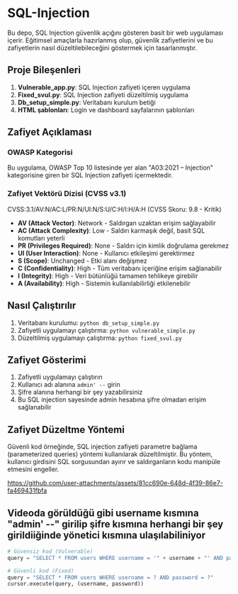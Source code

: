 # SQL-Injection

Bu depo, SQL Injection güvenlik açığını gösteren basit bir web uygulaması içerir. Eğitimsel amaçlarla hazırlanmış olup, güvenlik zafiyetlerini ve bu zafiyetlerin nasıl düzeltilebileceğini göstermek için tasarlanmıştır.

## Proje Bileşenleri

1. **Vulnerable_app.py**: SQL Injection zafiyeti içeren uygulama
2. **Fixed_svul.py**: SQL Injection zafiyeti düzeltilmiş uygulama
3. **Db_setup_simple.py**: Veritabanı kurulum betiği
4. **HTML şablonları**: Login ve dashboard sayfalarının şablonları

## Zafiyet Açıklaması

### OWASP Kategorisi
Bu uygulama, OWASP Top 10 listesinde yer alan "A03:2021 – Injection" kategorisine giren bir SQL Injection zafiyeti içermektedir.

### Zafiyet Vektörü Dizisi (CVSS v3.1)
CVSS:3.1/AV:N/AC:L/PR:N/UI:N/S:U/C:H/I:H/A:H (CVSS Skoru: 9.8 - Kritik)

- **AV (Attack Vector)**: Network - Saldırgan uzaktan erişim sağlayabilir
- **AC (Attack Complexity)**: Low - Saldırı karmaşık değil, basit SQL komutları yeterli
- **PR (Privileges Required)**: None - Saldırı için kimlik doğrulama gerekmez
- **UI (User Interaction)**: None - Kullanıcı etkileşimi gerektirmez
- **S (Scope)**: Unchanged - Etki alanı değişmez
- **C (Confidentiality)**: High - Tüm veritabanı içeriğine erişim sağlanabilir
- **I (Integrity)**: High - Veri bütünlüğü tamamen tehlikeye girebilir
- **A (Availability)**: High - Sistemin kullanılabilirliği etkilenebilir

## Nasıl Çalıştırılır

1. Veritabanı kurulumu: `python db_setup_simple.py`
2. Zafiyetli uygulamayı çalıştırma: `python vulnerable_simple.py`
3. Düzeltilmiş uygulamayı çalıştırma: `python fixed_svul.py`

## Zafiyet Gösterimi

1. Zafiyetli uygulamayı çalıştırın
2. Kullanıcı adı alanına `admin' --` girin
3. Şifre alanına herhangi bir şey yazabilirsiniz
4. Bu SQL injection sayesinde admin hesabına şifre olmadan erişim sağlanabilir

## Zafiyet Düzeltme Yöntemi

Güvenli kod örneğinde, SQL injection zafiyeti parametre bağlama (parameterized queries) yöntemi kullanılarak düzeltilmiştir. Bu yöntem, kullanıcı girdisini SQL sorgusundan ayırır ve saldırganların kodu manipüle etmesini engeller.







https://github.com/user-attachments/assets/81cc690e-648d-4f39-86e7-fa469431fbfa






## Videoda görüldüğü gibi username kısmına "admin' --" girilip şifre kısmına herhangi bir şey girildiiğinde yönetici kısmına ulaşılabiliniyor



```python
# Güvensiz kod (Vulnerable)
query = "SELECT * FROM users WHERE username = '" + username + "' AND password = '" + password + "'"

# Güvenli kod (Fixed)
query = "SELECT * FROM users WHERE username = ? AND password = ?"
cursor.execute(query, (username, password))









